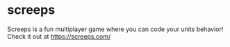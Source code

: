 # screeps
Screeps is a fun multiplayer game where you can code your units behavior!  Check it out at https://screeps.com/
